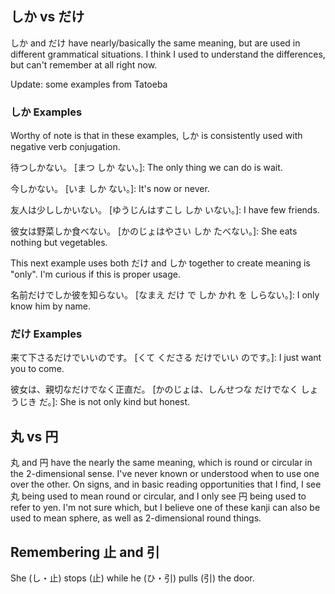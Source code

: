 
## しか vs だけ

しか and だけ have nearly/basically the same meaning, but are used in different grammatical situations. I think I used to understand the differences, but can't remember at all right now.

Update: some examples from Tatoeba

### しか Examples

Worthy of note is that in these examples, しか is consistently used with negative verb conjugation.

待つしかない。 [まつ しか ない。]: The only thing we can do is wait.

今しかない。 [いま しか ない。]: It's now or never.

友人は少ししかいない。 [ゆうじんはすこし しか いない。]: I have few friends.

彼女は野菜しか食べない。 [かのじょはやさい しか たべない。]: She eats nothing but vegetables.

This next example uses both だけ and しか together to create meaning is "only". I'm curious if this is proper usage.

名前だけでしか彼を知らない。 [なまえ だけ で しか かれ を しらない。]: I only know him by name.


### だけ Examples

来て下さるだけでいいのです。 [くて くださる だけでいい のです。]: I just want you to come.

彼女は、親切なだけでなく正直だ。 [かのじょは、しんせつな だけでなく しょうじき だ。]: She is not only kind but honest.


## 丸 vs 円

丸 and 円 have the nearly the same meaning, which is round or circular in the 2-dimensional sense. I've never known or understood when to use one over the other. On signs, and in basic reading opportunities that I find, I see 丸 being used to mean round or circular, and I only see 円 being used to refer to yen. I'm not sure which, but I believe one of these kanji can also be used to mean sphere, as well as 2-dimensional round things.


## Remembering 止 and 引

She (し・止) stops (止) while he (ひ・引) pulls (引) the door.

